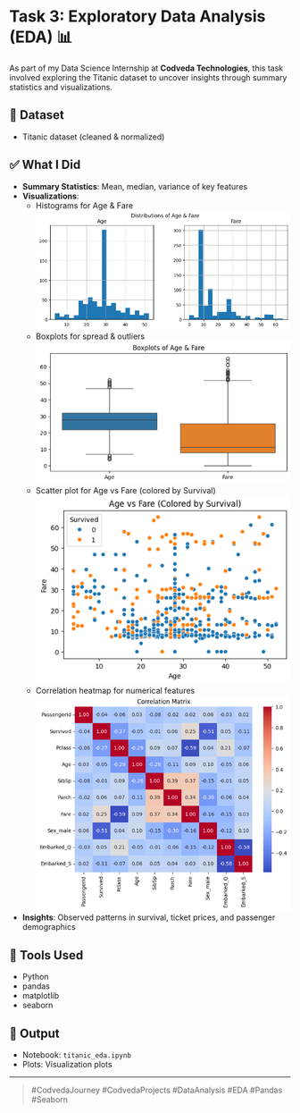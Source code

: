 # Task 3: Exploratory Data Analysis (EDA) 📊

As part of my Data Science Internship at **Codveda Technologies**, this task involved exploring the Titanic dataset to uncover insights through summary statistics and visualizations.

## 📂 Dataset
- Titanic dataset (cleaned & normalized)

## ✅ What I Did
- **Summary Statistics**: Mean, median, variance of key features
- **Visualizations**:
  - Histograms for Age & Fare
    ![Histograms](B3-1.png)
  - Boxplots for spread & outliers
    ![Boxplots](B3-2.png) 
  - Scatter plot for Age vs Fare (colored by Survival)
    ![Scatters](B3-3.png)
  - Correlation heatmap for numerical features
    ![Heatmap](B3-4.png)
- **Insights**: Observed patterns in survival, ticket prices, and passenger demographics

## 🧰 Tools Used
- Python
- pandas
- matplotlib
- seaborn

## 📁 Output
- Notebook: `titanic_eda.ipynb`
- Plots: Visualization plots

---

> #CodvedaJourney #CodvedaProjects #DataAnalysis #EDA #Pandas #Seaborn
